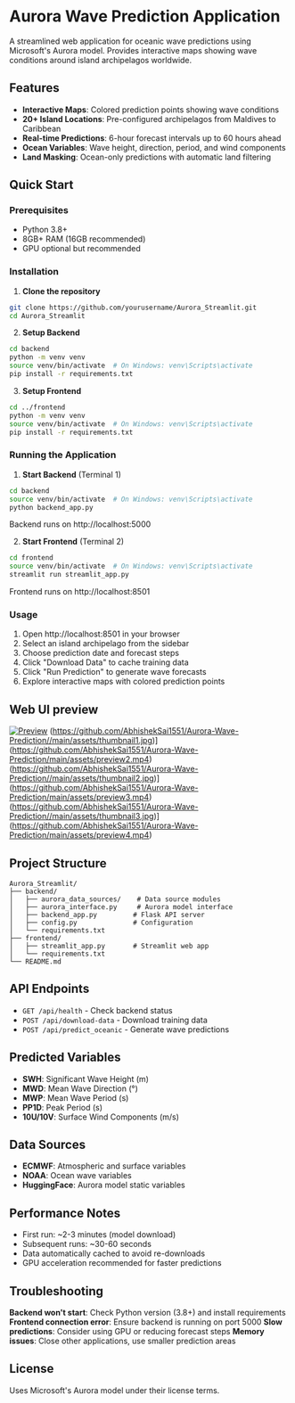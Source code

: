 # Aurora Wave Prediction Application

A streamlined web application for oceanic wave predictions using Microsoft's Aurora model. Provides interactive maps showing wave conditions around island archipelagos worldwide.

## Features

- **Interactive Maps**: Colored prediction points showing wave conditions
- **20+ Island Locations**: Pre-configured archipelagos from Maldives to Caribbean
- **Real-time Predictions**: 6-hour forecast intervals up to 60 hours ahead
- **Ocean Variables**: Wave height, direction, period, and wind components
- **Land Masking**: Ocean-only predictions with automatic land filtering

## Quick Start

### Prerequisites
- Python 3.8+
- 8GB+ RAM (16GB recommended)
- GPU optional but recommended

### Installation

1. **Clone the repository**
```bash
git clone https://github.com/yourusername/Aurora_Streamlit.git
cd Aurora_Streamlit
```

2. **Setup Backend**
```bash
cd backend
python -m venv venv
source venv/bin/activate  # On Windows: venv\Scripts\activate
pip install -r requirements.txt
```

3. **Setup Frontend**
```bash
cd ../frontend
python -m venv venv
source venv/bin/activate  # On Windows: venv\Scripts\activate
pip install -r requirements.txt
```

### Running the Application

1. **Start Backend** (Terminal 1)
```bash
cd backend
source venv/bin/activate  # On Windows: venv\Scripts\activate
python backend_app.py
```
Backend runs on http://localhost:5000

2. **Start Frontend** (Terminal 2)
```bash
cd frontend
source venv/bin/activate  # On Windows: venv\Scripts\activate
streamlit run streamlit_app.py
```
Frontend runs on http://localhost:8501

### Usage

1. Open http://localhost:8501 in your browser
2. Select an island archipelago from the sidebar
3. Choose prediction date and forecast steps
4. Click "Download Data" to cache training data
5. Click "Run Prediction" to generate wave forecasts
6. Explore interactive maps with colored prediction points

## Web UI preview
[![Preview](https://github.com/AbhishekSai1551/Aurora-Wave-Prediction//main/assets/thumbnail1.jpg)](https://github.com/AbhishekSai1551/Aurora-Wave-Prediction/main/assets/preview1.mp4)
(https://github.com/AbhishekSai1551/Aurora-Wave-Prediction//main/assets/thumbnail1.jpg)](https://github.com/AbhishekSai1551/Aurora-Wave-Prediction/main/assets/preview2.mp4)
(https://github.com/AbhishekSai1551/Aurora-Wave-Prediction//main/assets/thumbnail2.jpg)](https://github.com/AbhishekSai1551/Aurora-Wave-Prediction/main/assets/preview3.mp4)
(https://github.com/AbhishekSai1551/Aurora-Wave-Prediction//main/assets/thumbnail3.jpg)](https://github.com/AbhishekSai1551/Aurora-Wave-Prediction/main/assets/preview4.mp4)


## Project Structure

```
Aurora_Streamlit/
├── backend/
│   ├── aurora_data_sources/    # Data source modules
│   ├── aurora_interface.py     # Aurora model interface
│   ├── backend_app.py         # Flask API server
│   ├── config.py              # Configuration
│   └── requirements.txt
├── frontend/
│   ├── streamlit_app.py       # Streamlit web app
│   └── requirements.txt
└── README.md
```

## API Endpoints

- `GET /api/health` - Check backend status
- `POST /api/download-data` - Download training data
- `POST /api/predict_oceanic` - Generate wave predictions

## Predicted Variables

- **SWH**: Significant Wave Height (m)
- **MWD**: Mean Wave Direction (°)
- **MWP**: Mean Wave Period (s)
- **PP1D**: Peak Period (s)
- **10U/10V**: Surface Wind Components (m/s)

## Data Sources

- **ECMWF**: Atmospheric and surface variables
- **NOAA**: Ocean wave variables
- **HuggingFace**: Aurora model static variables

## Performance Notes

- First run: ~2-3 minutes (model download)
- Subsequent runs: ~30-60 seconds
- Data automatically cached to avoid re-downloads
- GPU acceleration recommended for faster predictions

## Troubleshooting

**Backend won't start**: Check Python version (3.8+) and install requirements
**Frontend connection error**: Ensure backend is running on port 5000
**Slow predictions**: Consider using GPU or reducing forecast steps
**Memory issues**: Close other applications, use smaller prediction areas

## License

Uses Microsoft's Aurora model under their license terms.
